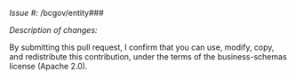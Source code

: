 *Issue #:* /bcgov/entity###

*Description of changes:*


By submitting this pull request, I confirm that you can use, modify, copy, and redistribute this contribution, under the terms of the business-schemas license (Apache 2.0).
